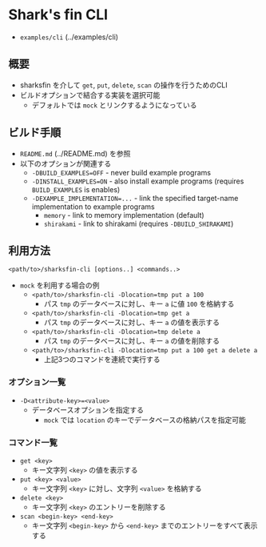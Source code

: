# Shark's fin CLI

* `examples/cli` (../examples/cli)

## 概要

* sharksfin を介して `get`, `put`, `delete`, `scan` の操作を行うためのCLI
* ビルドオプションで結合する実装を選択可能
  * デフォルトでは `mock` とリンクするようになっている

## ビルド手順

* `README.md` (../README.md) を参照
* 以下のオプションが関連する
  * `-DBUILD_EXAMPLES=OFF` - never build example programs
  * `-DINSTALL_EXAMPLES=ON` - also install example programs (requires `BUILD_EXAMPLES` is enables)
  * `-DEXAMPLE_IMPLEMENTATION=...` - link the specified target-name implementation to example programs
    * `memory` - link to memory implementation (default)
    * `shirakami` - link to shirakami (requires `-DBUILD_SHIRAKAMI`)

## 利用方法

```
<path/to>/sharksfin-cli [options..] <commands..>
```

* `mock` を利用する場合の例
  * `<path/to>/sharksfin-cli -Dlocation=tmp put a 100`
    * パス `tmp` のデータベースに対し、キー `a` に値 `100` を格納する
  * `<path/to>/sharksfin-cli -Dlocation=tmp get a`
    * パス `tmp` のデータベースに対し、キー `a` の値を表示する
  * `<path/to>/sharksfin-cli -Dlocation=tmp delete a`
    * パス `tmp` のデータベースに対し、キー `a` の値を削除する
  * `<path/to>/sharksfin-cli -Dlocation=tmp put a 100 get a delete a`
    * 上記3つのコマンドを連続で実行する

### オプション一覧

* `-D<attribute-key>=<value>`
  * データベースオプションを指定する
    * `mock` では `location` のキーでデータベースの格納パスを指定可能

### コマンド一覧

* `get <key>`
  * キー文字列 `<key>` の値を表示する
* `put <key> <value>`
  * キー文字列 `<key>` に対し、文字列 `<value>` を格納する
* `delete <key>`
  * キー文字列 `<key>` のエントリーを削除する
* `scan <begin-key> <end-key>`
  * キー文字列 `<begin-key>` から `<end-key>` までのエントリーをすべて表示する

